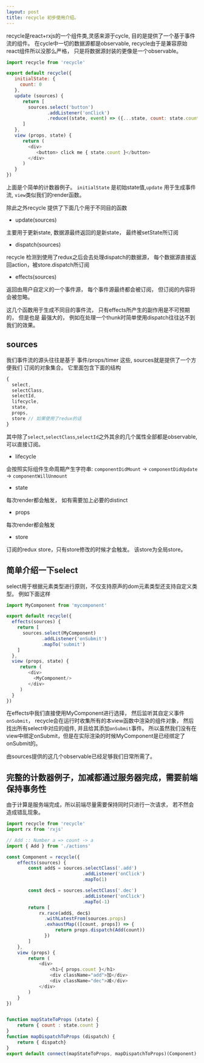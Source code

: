 ```yaml
---
layout: post
title: recycle 初步使用介绍。
---
```


recycle是react+rxjs的一个组件类,灵感来源于cycle, 目的是提供了一个基于事件流的组件。 在cycle中一切的数据源都是observable, recycle由于是兼容原始react组件所以没那么严格， 只是将数据源封装的更像是一个observable。


```javascript
import recycle from 'recycle'

export default recycle({
   initialState: {
     count: 0
   },
   update (sources) {
      return [
        sources.select('button')
               .addListener('onClick')
               .reduce((state, event) => ({...state, count: state.count + 1}))
      ]
   },
   view (props, state) {
      return (
        <div>
           <button> click me { state.count }</button>
        </div>
      )
   }
})
```

上面是个简单的计数器例子。 `initialState` 是初始state值,`update` 用于生成事件流,
`view`类似我们的render函数。

除此之外recycle 提供了下面几个用于不同目的函数

* update(sources)

主要用于更新state, 数据源最终返回的是新state， 最终被setState所订阅

* dispatch(sources)

recycle 检测到使用了redux之后会去处理dispatch的数据源，
每个数据源直接返回action，被store.dispatch所订阅

* effects(sources)

返回由用户自定义的一个事件源， 每个事件源最终都会被订阅， 但订阅的内容将会被忽略。


这几个函数用于生成不同目的事件流， 只有effects所产生的副作用是不可预期的， 但是也是
最强大的， 例如在处理一个thunk时简单使用dispatch往往达不到我们的效果。

## sources

我们事件流的源头往往是基于 事件/props/timer 这些, sources就是提供了一个方便我们
订阅的对象集合。 它里面包含下面的结构

```javascript
{
  select,
  selectClass,
  selectId,
  lifecycle,
  state,
  props,
  store // 如果使用了redux的话
}
```

其中除了`select`,`selectClass`,`selectId`之外其余的几个属性全部都是observable, 可以直接订阅。

* lifecycle

会按照实际组件生命周期产生字符串: `componentDidMount` -> `componentDidUpdate` -> `componentWillUnmount`

* state

每次render都会触发， 如有需要加上必要的distinct

* props

每次render都会触发

* store

订阅的redux store，只有store修改的时候才会触发。 该store为全局store。

## 简单介绍一下select

select用于根据元素类型进行原则，不仅支持原声的dom元素类型还支持自定义类型。 例如下面这样

```javascript
import MyComponent from 'mycomponent'

export default recycle({
  effects(sources) {
    return [
      sources.select(MyComponent)
             .addListener('onSubmit')
             .mapTo('submit')
    ]
  },
  view (props, state) {
     return (
        <div>
          <MyComponent/>
        </div>
     )
  }
})

```

在effects中我们直接使用MyComponent进行选择， 然后监听其自定义事件`onSubmit`， recycle会在运行时收集所有的本view函数中渲染的组件对象， 然后找出所有select中对应的组件, 并且给其添加`onSubmit`事件。 所以虽然我们没有在view中绑定onSubmit，但是在实际渲染的时候MyComponent是已经绑定了onSubmit的。

由sources提供的这几个observable已经足够我们日常所需了。


## 完整的计数器例子，加减都通过服务器完成，需要前端保持事务性

由于计算是服务端完成，所以前端尽量需要保持同时只进行一次请求， 若不然会造成错乱现象。

``` javascript
import recycle from 'recycle'
import rx from 'rxjs'

// Add :: Number a => count -> a
import { Add } from './actions'

const Component = recycle({
    effects(sources) {
        const add$ = sources.selectClass('.add')
                            .addListener('onClick')
                            .mapTo(1)

        const dec$ = sources.selectClass('.dec')
                            .addListener('onClick')
                            .mapTo(-1)
        return [
            rx.race(add$, dec$)
              .withLatestFrom(sources.props)
              .exhaustMap(([count, props]) => {
                  return props.dispatch(Add(count))
              })
        ]
    },
    view (props) {
        return (
            <div>
                <h1>{ props.count }</h1>
                <div className="add">加</div>
                <div className="dec">减</div>
            </div>
        )
    }
})


function mapStateToProps (state) {
    return { count : state.count }
}
function mapDispatchToProps (dispatch) {
    return { dispatch}
}
export default connect(mapStateToProps, mapDispatchToProps)(Component)
```
